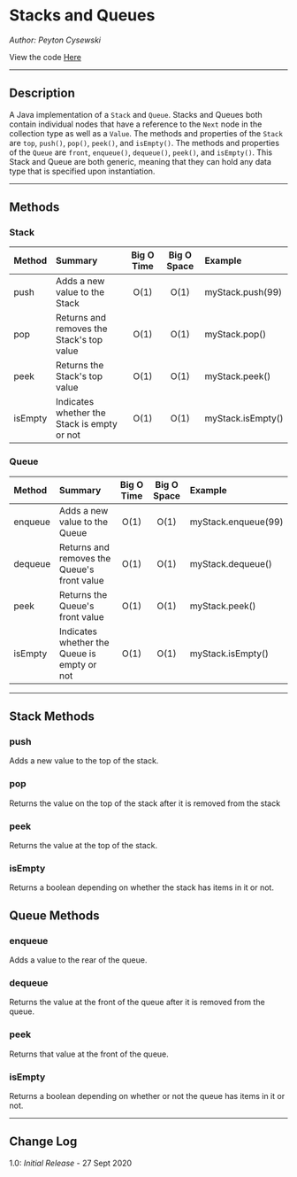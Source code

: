 # Stacks and Queues

*Author: Peyton Cysewski*

View the code [Here](../../../java/dsas/stacksandqueues)

---

## Description

A Java implementation of a `Stack` and `Queue`. Stacks and Queues both contain individual nodes that have a reference to the `Next` node in the collection type as well as a `Value`. The methods and properties of the `Stack` are `top`, `push()`, `pop()`, `peek()`, and `isEmpty()`. The methods and properties of the `Queue` are `front`, `enqueue()`, `dequeue()`, `peek()`, and `isEmpty()`. This Stack and Queue are both generic, meaning that they can hold any data type that is specified upon instantiation.


---

## Methods

### Stack
| Method | Summary | Big O Time | Big O Space | Example | 
| :----------- | :----------- | :-------------: | :-------------: | :----------- |
| push | Adds a new value to the Stack | O(1) | O(1) | myStack.push(99) |
| pop | Returns and removes the Stack's top value | O(1) | O(1) | myStack.pop() |
| peek | Returns the Stack's top value | O(1) | O(1) | myStack.peek() |
| isEmpty | Indicates whether the Stack is empty or not | O(1) | O(1) | myStack.isEmpty() |

### Queue
| Method | Summary | Big O Time | Big O Space | Example | 
| :----------- | :----------- | :-------------: | :-------------: | :----------- |
| enqueue | Adds a new value to the Queue | O(1) | O(1) | myStack.enqueue(99) |
| dequeue | Returns and removes the Queue's front value | O(1) | O(1) | myStack.dequeue() |
| peek | Returns the Queue's front value | O(1) | O(1) | myStack.peek() |
| isEmpty | Indicates whether the Queue is empty or not | O(1) | O(1) | myStack.isEmpty() |

---

## Stack Methods

### push
Adds a new value to the top of the stack.

### pop
Returns the value on the top of the stack after it is removed from the stack

### peek
Returns the value at the top of the stack.

### isEmpty
Returns a boolean depending on whether the stack has items in it or not.

## Queue Methods

### enqueue
Adds a value to the rear of the queue.

### dequeue
Returns the value at the front of the queue after it is removed from the queue.

### peek
Returns that value at the front of the queue.

### isEmpty
Returns a boolean depending on whether or not the queue has items in it or not.

---

## Change Log
1.0: *Initial Release* - 27 Sept 2020